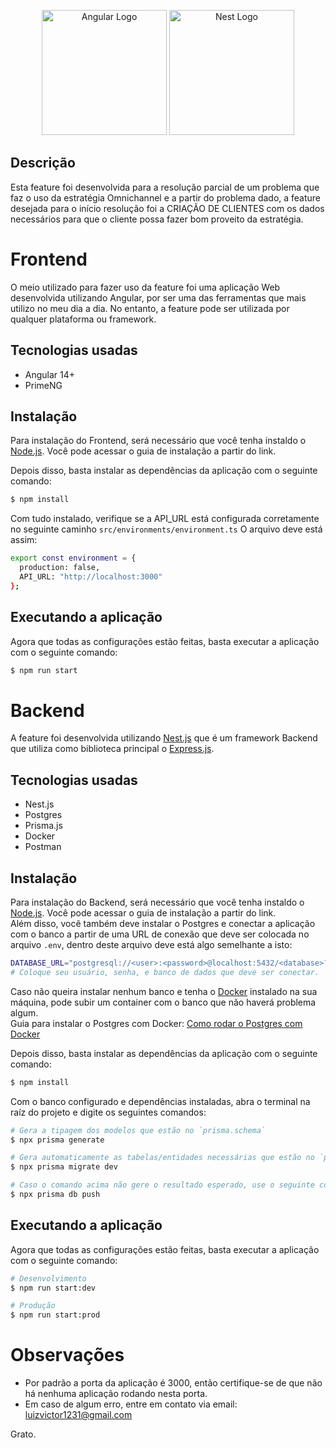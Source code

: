 <p align="center">
  <a align="center" href="https://angular.io" target="blank"><img src="https://upload.wikimedia.org/wikipedia/commons/thumb/c/cf/Angular_full_color_logo.svg/240px-Angular_full_color_logo.svg.png" width="200" alt="Angular Logo" /></a>
  <a href="http://nestjs.com/" target="blank"><img src="https://nestjs.com/img/logo-small.svg" width="200" alt="Nest Logo" /></a>
</p>

## Descrição

<p>
  Esta feature foi desenvolvida para a resolução parcial de um problema que faz o uso da estratégia Omnichannel e a partir do problema dado, a feature desejada para o início resolução foi a CRIAÇÃO DE CLIENTES com os dados necessários para que o cliente possa fazer bom proveito da estratégia.
</p>


# Frontend
<p>
  O meio utilizado para fazer uso da feature foi uma aplicação Web desenvolvida utilizando Angular, por ser uma das ferramentas que mais utilizo no meu dia a dia.
  No entanto, a feature pode ser utilizada por qualquer plataforma ou framework.
</p>

## Tecnologias usadas
* Angular 14+
* PrimeNG

## Instalação
<p> 
  Para instalação do Frontend, será necessário que você tenha instaldo o <a href="https://nodejs.org/en">Node.js</a>.
  Você pode acessar o guia de instalação a partir do link. 
</p>
<p>
  Depois disso, basta instalar as dependências da aplicação com o seguinte comando:
</p>

 ``` bash
 $ npm install
 ```

Com tudo instalado, verifique se a API_URL está configurada corretamente no seguinte caminho ``src/environments/environment.ts``
O arquivo deve está assim:

``` bash
export const environment = {
  production: false,
  API_URL: "http://localhost:3000"
};
```

## Executando a aplicação
<p>
  Agora que todas as configurações estão feitas, basta executar a aplicação com o seguinte comando:
</p>

```bash
$ npm run start
```


# Backend
<p>
  A feature foi desenvolvida utilizando <a href="https://nestjs.com">Nest.js</a> que é um framework Backend que utiliza como biblioteca principal o <a href="https://expressjs.com/pt-br/">Express.js</a>.
</p>

## Tecnologias usadas
* Nest.js
* Postgres
* Prisma.js
* Docker
* Postman

## Instalação

  Para instalação do Backend, será necessário que você tenha instaldo o <a href="https://nodejs.org/en">Node.js</a>.
  Você pode acessar o guia de instalação a partir do link. 
  <br />Além disso, você também deve instalar o Postgres e conectar a aplicação com o banco a partir de uma URL de conexão que deve ser colocada no arquivo ``.env``, dentro deste arquivo deve está algo semelhante a isto:

``` bash
DATABASE_URL="postgresql://<user>:<password>@localhost:5432/<database>?schema=public"
# Coloque seu usuário, senha, e banco de dados que deve ser conectar.
```

<p> 
  Caso não queira instalar nenhum banco e tenha o <a href="https://www.docker.com">Docker</a> instalado na sua máquina, pode subir um container com o banco que não haverá problema algum.
  <br />Guia para instalar o Postgres com Docker:  <a href="https://felixgilioli.medium.com/como-rodar-um-banco-de-dados-postgres-com-docker-6aecf67995e1">Como rodar o Postgres com Docker</a>
</p>

<p>
  Depois disso, basta instalar as dependências da aplicação com o seguinte comando:
</p>

 ``` bash
$ npm install
 ```
 
 <p>
  Com o banco configurado e dependências instaladas, abra o terminal na raíz do projeto e digite os seguintes comandos:
 </p>
 
``` bash
# Gera a tipagem dos modelos que estão no `prisma.schema`
$ npx prisma generate

# Gera automaticamente as tabelas/entidades necessárias que estão no `prisma.schema`
$ npx prisma migrate dev

# Caso o comando acima não gere o resultado esperado, use o seguinte comando:
$ npx prisma db push
```

## Executando a aplicação
<p>
  Agora que todas as configurações estão feitas, basta executar a aplicação com o seguinte comando:
</p>

```bash
# Desenvolvimento
$ npm run start:dev

# Produção
$ npm run start:prod
```
# Observações

* Por padrão a porta da aplicação é 3000, então certifique-se de que não há nenhuma aplicação rodando nesta porta.
* Em caso de algum erro, entre em contato via email: luizvictor1231@gmail.com


Grato.
